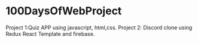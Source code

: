 # 100DaysOfWebProject

Project 1:Quiz APP using javascript, html,css.
Project 2: Discord clone using Redux React Template and firebase.
